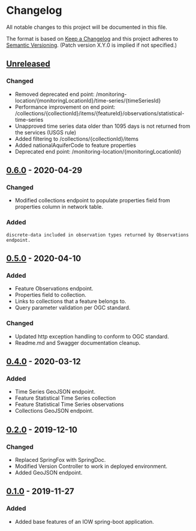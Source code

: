 # Changelog
All notable changes to this project will be documented in this file.

The format is based on [Keep a Changelog](http://keepachangelog.com/en/1.0.0/)
and this project adheres to [Semantic Versioning](http://semver.org/spec/v2.0.0.html). (Patch version X.Y.0 is implied if not specified.)

## [Unreleased](https://github.com/USGS/time-series-services/compare/time-series-services/compare/0.6.0...master)
### Changed
-   Removed deprecated end point: /monitoring-location/{monitoringLocationId}/time-series/{timeSeriesId}
-   Performance improvement on end point: /collections/{collectionId}/items/{featureId}/observations/statistical-time-series
-   Unapproved time series data older than 1095 days is not returned from the services (USGS rule)
-   Added filtering to /collections/{collectionId}/items
-   Added nationalAquiferCode to feature properties
-   Deprecated end point: /monitoring-location/{monitoringLocationId}

## [0.6.0](https://github.com/USGS/time-series-services/compare/time-series-services-0.5.0...time-series-services-0.6.0) - 2020-04-29
### Changed
-   Modified collections endpoint to populate properties field from properties column in network table.
### Added
    discrete-data included in observation types returned by Observations endpoint.

## [0.5.0](https://github.com/USGS/time-series-services/compare/time-series-services-0.4.0...time-series-services-0.5.0) - 2020-04-10
### Added
-   Feature Observations endpoint.
-   Properties field to collection.
-   Links to collections that a feature belongs to.
-   Query parameter validation per OGC standard.
### Changed
-   Updated http exception handling to conform to OGC standard.
-   Readme.md and Swagger documentation cleanup.

## [0.4.0](https://github.com/USGS/time-series-services/compare/time-series-services-0.2.0...time-series-services-0.4.0) - 2020-03-12
### Added
-   Time Series GeoJSON endpoint.
-   Feature Statistical Time Series collection
-   Feature Statistical Time Series observations
-   Collections GeoJSON endpoint.

## [0.2.0](https://github.com/usgs/time-series-services/compare/time-series-services-0.1.0...time-series-services-0.2.0) - 2019-12-10
### Changed
-   Replaced SpringFox with SpringDoc.
-   Modified Version Controller to work in deployed environment.
-   Added GeoJSON endpoint.

## [0.1.0](https://github.com/usgs/time-series-services/tree/time-series-services-0.1.0) - 2019-11-27
### Added
-   Added base features of an IOW spring-boot application.
